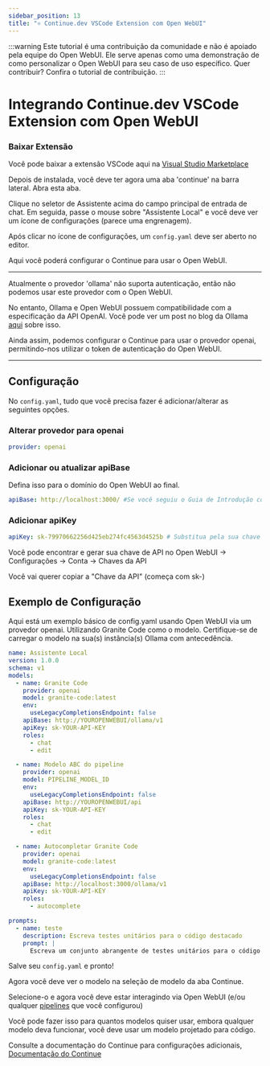 ```yaml
---
sidebar_position: 13
title: "⚛️ Continue.dev VSCode Extension com Open WebUI"
---
```


:::warning
Este tutorial é uma contribuição da comunidade e não é apoiado pela equipe do Open WebUI. Ele serve apenas como uma demonstração de como personalizar o Open WebUI para seu caso de uso específico. Quer contribuir? Confira o tutorial de contribuição.
:::

# Integrando Continue.dev VSCode Extension com Open WebUI

### Baixar Extensão

Você pode baixar a extensão VSCode aqui na [Visual Studio Marketplace](https://marketplace.visualstudio.com/items?itemName=Continue.continue)

Depois de instalada, você deve ter agora uma aba 'continue' na barra lateral. Abra esta aba.

Clique no seletor de Assistente acima do campo principal de entrada de chat. Em seguida, passe o mouse sobre "Assistente Local" e você deve ver um ícone de configurações (parece uma engrenagem).

Após clicar no ícone de configurações, um `config.yaml` deve ser aberto no editor.

Aqui você poderá configurar o Continue para usar o Open WebUI.

---

Atualmente o provedor 'ollama' não suporta autenticação, então não podemos usar este provedor com o Open WebUI.

No entanto, Ollama e Open WebUI possuem compatibilidade com a especificação da API OpenAI. Você pode ver um post no blog da Ollama [aqui](https://ollama.com/blog/openai-compatibility) sobre isso.

Ainda assim, podemos configurar o Continue para usar o provedor openai, permitindo-nos utilizar o token de autenticação do Open WebUI.

---

## Configuração

No `config.yaml`, tudo que você precisa fazer é adicionar/alterar as seguintes opções.

### Alterar provedor para openai

```yaml
provider: openai
```

### Adicionar ou atualizar apiBase

Defina isso para o domínio do Open WebUI ao final.

```yaml
apiBase: http://localhost:3000/ #Se você seguiu o Guia de Introdução com Docker
```

### Adicionar apiKey

```yaml
apiKey: sk-79970662256d425eb274fc4563d4525b # Substitua pela sua chave de API
```

Você pode encontrar e gerar sua chave de API no Open WebUI -> Configurações -> Conta -> Chaves da API

Você vai querer copiar a "Chave da API" (começa com sk-)

## Exemplo de Configuração

Aqui está um exemplo básico de config.yaml usando Open WebUI via um provedor openai. Utilizando Granite Code como o modelo.
Certifique-se de carregar o modelo na sua(s) instância(s) Ollama com antecedência.

```yaml
name: Assistente Local
version: 1.0.0
schema: v1
models:
  - name: Granite Code
    provider: openai
    model: granite-code:latest
    env:
      useLegacyCompletionsEndpoint: false
    apiBase: http://YOUROPENWEBUI/ollama/v1
    apiKey: sk-YOUR-API-KEY
    roles:
      - chat
      - edit

  - name: Modelo ABC do pipeline
    provider: openai
    model: PIPELINE_MODEL_ID
    env:
      useLegacyCompletionsEndpoint: false
    apiBase: http://YOUROPENWEBUI/api
    apiKey: sk-YOUR-API-KEY
    roles:
      - chat
      - edit

  - name: Autocompletar Granite Code
    provider: openai
    model: granite-code:latest
    env:
      useLegacyCompletionsEndpoint: false
    apiBase: http://localhost:3000/ollama/v1
    apiKey: sk-YOUR-API-KEY
    roles:
      - autocomplete

prompts:
  - name: teste
    description: Escreva testes unitários para o código destacado
    prompt: |
      Escreva um conjunto abrangente de testes unitários para o código selecionado. Ele deve configurar, executar testes que verifiquem a correção, incluindo casos extremos importantes, e encerrar. Certifique-se de que os testes sejam completos e sofisticados. Forneça os testes apenas como saída do chat, sem editar nenhum arquivo.
```

Salve seu `config.yaml` e pronto!

Agora você deve ver o modelo na seleção de modelo da aba Continue.

Selecione-o e agora você deve estar interagindo via Open WebUI (e/ou qualquer [pipelines](/pipelines) que você configurou)

Você pode fazer isso para quantos modelos quiser usar, embora qualquer modelo deva funcionar, você deve usar um modelo projetado para código.

Consulte a documentação do Continue para configurações adicionais, [Documentação do Continue](https://docs.continue.dev/reference/Model%20Providers/openai)
